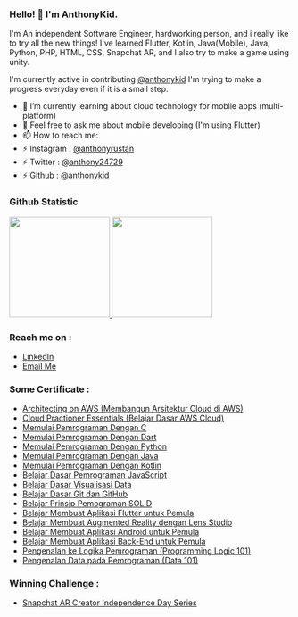 ### Hello! 👋 I'm AnthonyKid.

I'm An independent Software Engineer, hardworking person, and i really like to try all the new things! I've learned Flutter, Kotlin, Java(Mobile), Java, Python, PHP, HTML, CSS, Snapchat AR, and I also try to make a game using unity.

I'm currently active in contributing <a href="https://github.com/anthonykid">@anthonykid</a> I'm trying to make a progress everyday even if it is a small step.

- 🌱 I’m currently learning about cloud technology for mobile apps (multi-platform)
- 💬 Feel free to ask me about mobile developing (I'm using Flutter)
- 📫 How to reach me:
- ⚡ Instagram : <a href="https://www.instagram.com/anthonyrustan/">@anthonyrustan</a>
- ⚡ Twitter   : <a href="https://twitter.com/anthony24729">@anthony24729</a>
- ⚡ Github    : <a href="https://github.com/anthonykid">@anthonykid</a>
 
### Github Statistic
<p align="left">
<a href="https://github.com/anthonykid">
  <img height="180em" src="https://github-readme-stats-eight-theta.vercel.app/api?username=anthonykid&show_icons=true&theme=algolia&include_all_commits=true&count_private=true"/>
  <img height="180em" src="https://github-readme-stats-eight-theta.vercel.app/api/top-langs/?username=anthonykid&layout=compact&langs_count=8&theme=algolia"/>
</a>
</p>

### Reach me on :
- <a href="https://www.linkedin.com/in/anthony-dicky-rustan/">LinkedIn</a>
- <a href="mailto:dickya630@gmail.com">Email Me</a>

### Some Certificate :
- <a href="dicoding.com/certificates/L4PQ31482PO1">Architecting on AWS (Membangun Arsitektur Cloud di AWS) </a>
- <a href="dicoding.com/certificates/81P22829OPOY">Cloud Practioner Essentials (Belajar Dasar AWS Cloud) </a>
- <a href="dicoding.com/certificates/RVZK1WEVMPD5">Memulai Pemrograman Dengan C </a>
- <a href="dicoding.com/certificates/1OP8LYW98ZQK">Memulai Pemrograman Dengan Dart </a>
- <a href="dicoding.com/certificates/1OP8L488VZQK">Memulai Pemrograman Dengan Python </a>
- <a href="dicoding.com/certificates/QLZ9173WDP5D">Memulai Pemrograman Dengan Java </a>
- <a href="dicoding.com/certificates/GRX5KW5Q2Z0M">Memulai Pemrograman Dengan Kotlin </a>
- <a href="dicoding.com/certificates/JLX139NM6P72">Belajar Dasar Pemrograman JavaScript </a>
- <a href="dicoding.com/certificates/N9ZOE9QERXG5">Belajar Dasar Visualisasi Data </a>
- <a href="dicoding.com/certificates/MRZMKDWR3PYQ">Belajar Dasar Git dan GitHub </a>
- <a href="dicoding.com/certificates/N9ZOE55D8XG5">Belajar Prinsip Pemograman SOLID </a>
- <a href="dicoding.com/certificates/N9ZODWNQ8PG5">Belajar Membuat Aplikasi Flutter untuk Pemula </a>
- <a href="dicoding.com/certificates/6RPN8DV25Z2M">Belajar Membuat Augmented Reality dengan Lens Studio </a>
- <a href="dicoding.com/certificates/MEPJL2DJ6Z3V">Belajar Membuat Aplikasi Android untuk Pemula </a>
- <a href="dicoding.com/certificates/QLZ919W09P5D">Belajar Membuat Aplikasi Back-End untuk Pemula </a>
- <a href="dicoding.com/certificates/MEPJLQ74JZ3V">Pengenalan ke Logika Pemrograman (Programming Logic 101)</a>
- <a href="dicoding.com/certificates/0LZ03RW3NZ65">Pengenalan Data pada Pemrograman (Data 101) </a>



### Winning Challenge :
- <a href="https://www.dicoding.com/users/anthonykid/challenges">Snapchat AR Creator Independence Day Series</a>
